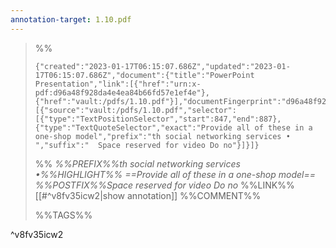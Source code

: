 ```yaml
---
annotation-target: 1.10.pdf
---
```



>%%
>```annotation-json
>{"created":"2023-01-17T06:15:07.686Z","updated":"2023-01-17T06:15:07.686Z","document":{"title":"PowerPoint Presentation","link":[{"href":"urn:x-pdf:d96a48f928da4e4ea84b66fd57e1ef4e"},{"href":"vault:/pdfs/1.10.pdf"}],"documentFingerprint":"d96a48f928da4e4ea84b66fd57e1ef4e"},"uri":"vault:/pdfs/1.10.pdf","target":[{"source":"vault:/pdfs/1.10.pdf","selector":[{"type":"TextPositionSelector","start":847,"end":887},{"type":"TextQuoteSelector","exact":"Provide all of these in a one-shop model","prefix":"th social networking services • ","suffix":"  Space reserved for video Do no"}]}]}
>```
>%%
>*%%PREFIX%%th social networking services •%%HIGHLIGHT%% ==Provide all of these in a one-shop model== %%POSTFIX%%Space reserved for video Do no*
>%%LINK%%[[#^v8fv35icw2|show annotation]]
>%%COMMENT%%
>
>%%TAGS%%
>
^v8fv35icw2

